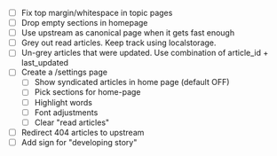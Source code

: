 - [ ] Fix top margin/whitespace in topic pages
- [ ] Drop empty sections in homepage
- [ ] Use upstream as canonical page when it gets fast enough
- [ ] Grey out read articles. Keep track using localstorage.
- [ ] Un-grey articles that were updated. Use combination of article_id + last_updated
- [ ] Create a /settings page
	- [ ] Show syndicated articles in home page (default OFF)
	- [ ] Pick sections for home-page
	- [ ] Highlight words
	- [ ] Font adjustments
	- [ ] Clear "read articles"
- [ ] Redirect 404 articles to upstream
- [ ] Add sign for "developing story"